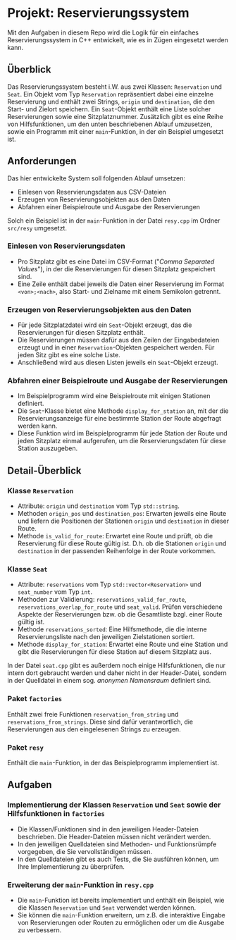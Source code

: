 # Projekt: Reservierungssystem

Mit den Aufgaben in diesem Repo wird die Logik für ein einfaches Reservierungssystem
in C++ entwickelt, wie es in Zügen eingesetzt werden kann.

## Überblick

Das Reservierungssystem besteht i.W. aus zwei Klassen: `Reservation` und `Seat`.
Ein Objekt vom Typ `Reservation` repräsentiert dabei eine einzelne Reservierung
und enthält zwei Strings, `origin` und `destination`, die den Start- und Zielort
speichern.
Ein `Seat`-Objekt enthält eine Liste solcher Reservierungen sowie eine Sitzplatznummer.
Zusätzlich gibt es eine Reihe von Hilfsfunktionen, um den unten beschriebenen Ablauf
umzusetzen, sowie ein Programm mit einer `main`-Funktion, in der ein Beispiel umgesetzt
ist.

## Anforderungen

Das hier entwickelte System soll folgenden Ablauf umsetzen:

* Einlesen von Reservierungsdaten aus CSV-Dateien
* Erzeugen von Reservierungsobjekten aus den Daten
* Abfahren einer Beispielroute und Ausgabe der Reservierungen

Solch ein Beispiel ist in der `main`-Funktion in der Datei `resy.cpp`
im Ordner `src/resy` umgesetzt.

### Einlesen von Reservierungsdaten
  
* Pro Sitzplatz gibt es eine Datei im CSV-Format ("_Comma Separated Values_"),
  in der die Reservierungen für diesen Sitzplatz gespeichert sind.
* Eine Zeile enthält dabei jeweils die Daten einer Reservierung im Format
  `<von>;<nach>`, also Start- und Zielname mit einem Semikolon getrennt.

### Erzeugen von Reservierungsobjekten aus den Daten

* Für jede Sitzplatzdatei wird ein `Seat`-Objekt erzeugt, das die Reservierungen
  für diesen Sitzplatz enthält.
* Die Reservierungen müssen dafür aus den Zeilen der Eingabedateien erzeugt
  und in einer `Reservation`-Objekten gespeichert werden.
  Für jeden Sitz gibt es eine solche Liste.
* Anschließend wird aus diesen Listen jeweils ein `Seat`-Objekt erzeugt.

### Abfahren einer Beispielroute und Ausgabe der Reservierungen

* Im Beispielprogramm wird eine Beispielroute mit einigen Stationen definiert.
* Die `Seat`-Klasse bietet eine Methode `display_for_station` an,
  mit der die Reservierungsanzeige für eine bestimmte Station der Route
  abgefragt werden kann.
* Diese Funktion wird im Beispielprogramm für jede Station der Route und jeden
  Sitzplatz einmal aufgerufen, um die Reservierungsdaten für diese Station
  auszugeben.

## Detail-Überblick

### Klasse `Reservation`

* Attribute: `origin` und `destination` vom Typ `std::string`.
* Methoden `origin_pos` und `destination_pos`:
  Erwarten jeweils eine Route und liefern die Positionen der Stationen
  `origin` und `destination` in dieser Route.
* Methode `is_valid_for_route`:
  Erwartet eine Route und prüft, ob die Reservierung für diese Route gültig ist.
  D.h. ob die Stationen `origin` und `destination` in der passenden Reihenfolge
  in der Route vorkommen.

### Klasse `Seat`

* Attribute: `reservations` vom Typ `std::vector<Reservation>` und `seat_number` vom Typ `int`.
* Methoden zur Validierung: `reservations_valid_for_route`, `reservations_overlap_for_route` und `seat_valid`.
  Prüfen verschiedene Aspekte der Reservierungen bzw. ob die Gesamtliste bzgl. einer Route gültig ist.
* Methode `reservations_sorted`:
  Eine Hilfsmethode, die die interne Reservierungsliste nach den jeweiligen Zielstationen sortiert.
* Methode `display_for_station`:
  Erwartet eine Route und eine Station und gibt die Reservierungen für diese Station
  auf diesem Sitzplatz aus.

In der Datei `seat.cpp` gibt es außerdem noch einige Hilfsfunktionen,
die nur intern dort gebraucht werden und daher nicht in der Header-Datei,
sondern in der Quelldatei in einem sog. _anonymen Namensraum_ definiert sind.

### Paket `factories`

Enthält zwei freie Funktionen `reservation_from_string` und `reservations_from_strings`.
Diese sind dafür verantwortlich, die Reservierungen aus den eingelesenen Strings
zu erzeugen.

### Paket `resy`

Enthält die `main`-Funktion, in der das Beispielprogramm implementiert ist.

## Aufgaben

### Implementierung der Klassen `Reservation` und `Seat` sowie der Hilfsfunktionen in `factories`

* Die Klassen/Funktionen sind in den jeweiligen Header-Dateien beschrieben.
  Die Header-Dateien müssen nicht verändert werden.
* In den jeweiligen Quelldateien sind Methoden- und Funktionsrümpfe vorgegeben,
  die Sie vervollständigen müssen.
* In den Quelldateien gibt es auch Tests, die Sie ausführen können, um Ihre
  Implementierung zu überprüfen.

### Erweiterung der `main`-Funktion in `resy.cpp`

* Die `main`-Funktion ist bereits implementiert und enthält ein Beispiel,
  wie die Klassen `Reservation` und `Seat` verwendet werden können.
* Sie können die `main`-Funktion erweitern, um z.B. die interaktive Eingabe
  von Reservierungen oder Routen zu ermöglichen oder um die Ausgabe zu verbessern.
